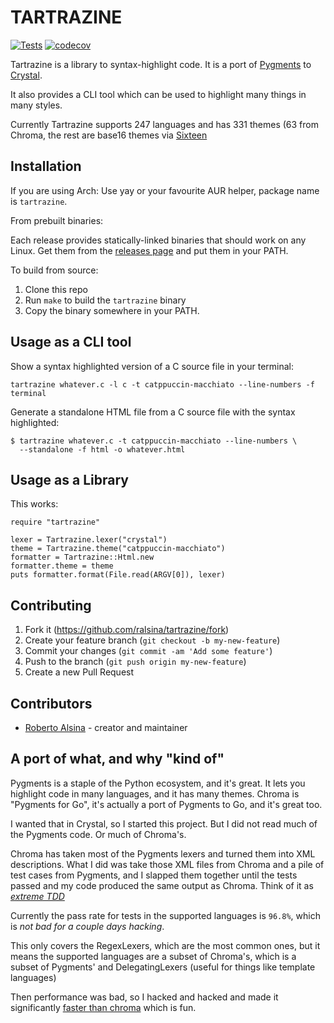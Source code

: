 # TARTRAZINE

[![Tests](https://github.com/ralsina/tartrazine/actions/workflows/ci.yml/badge.svg)](https://github.com/ralsina/tartrazine/actions/workflows/ci.yml)
[![codecov](https://codecov.io/gh/ralsina/tartrazine/branch/main/graph/badge.svg?token=52XBPNL99F)](https://codecov.io/gh/ralsina/tartrazine)

Tartrazine is a library to syntax-highlight code. It is
a port of [Pygments](https://pygments.org/) to
[Crystal](https://crystal-lang.org/).

It also provides a CLI tool which can be used to highlight many things in many styles.

Currently Tartrazine supports 247 languages and has 331 themes (63 from Chroma,
the rest are base16 themes via [Sixteen](https://github.com/ralsina/sixteen)

## Installation

If you are using Arch: Use yay or your favourite AUR helper, package name is `tartrazine`.

From prebuilt binaries:

Each release provides statically-linked binaries that should
work on any Linux. Get them from the [releases page](https://github.com/ralsina/tartrazine/releases)
and put them in your PATH.

To build from source:

1. Clone this repo
2. Run `make` to build the `tartrazine` binary
3. Copy the binary somewhere in your PATH.

## Usage as a CLI tool

Show a syntax highlighted version of a C source file in your terminal:

```shell
tartrazine whatever.c -l c -t catppuccin-macchiato --line-numbers -f terminal
```

Generate a standalone HTML file from a C source file with the syntax highlighted:

```shell
$ tartrazine whatever.c -t catppuccin-macchiato --line-numbers \
  --standalone -f html -o whatever.html
```

## Usage as a Library

This works:

```crystal
require "tartrazine"

lexer = Tartrazine.lexer("crystal")
theme = Tartrazine.theme("catppuccin-macchiato")
formatter = Tartrazine::Html.new
formatter.theme = theme
puts formatter.format(File.read(ARGV[0]), lexer)
```

## Contributing

1. Fork it (<https://github.com/ralsina/tartrazine/fork>)
2. Create your feature branch (`git checkout -b my-new-feature`)
3. Commit your changes (`git commit -am 'Add some feature'`)
4. Push to the branch (`git push origin my-new-feature`)
5. Create a new Pull Request

## Contributors

- [Roberto Alsina](https://github.com/ralsina) - creator and maintainer

## A port of what, and why "kind of"

Pygments is a staple of the Python ecosystem, and it's great.
It lets you highlight code in many languages, and it has many
themes. Chroma is "Pygments for Go", it's actually a port of
Pygments to Go, and it's great too.

I wanted that in Crystal, so I started this project. But I did
not read much of the Pygments code. Or much of Chroma's.

Chroma has taken most of the Pygments lexers and turned them into
XML descriptions. What I did was take those XML files from Chroma
and a pile of test cases from Pygments, and I slapped them together
until the tests passed and my code produced the same output as
Chroma. Think of it as [*extreme TDD*](https://ralsina.me/weblog/posts/tartrazine-reimplementing-pygments.html)

Currently the pass rate for tests in the supported languages
is `96.8%`, which is *not bad for a couple days hacking*.

This only covers the RegexLexers, which are the most common ones,
but it means the supported languages are a subset of Chroma's, which
is a subset of Pygments' and DelegatingLexers (useful for things like template languages)

Then performance was bad, so I hacked and hacked and made it significantly
[faster than chroma](https://ralsina.me/weblog/posts/a-tale-of-optimization.html)
which is fun.

